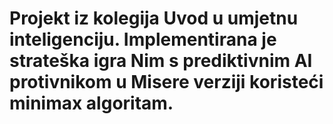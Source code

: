 # Projekt iz kolegija Uvod u umjetnu inteligenciju. Implementirana je strateška igra Nim s prediktivnim AI protivnikom u Misere verziji koristeći minimax algoritam.
